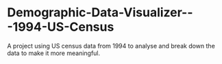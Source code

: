 # Demographic-Data-Visualizer---1994-US-Census
A project using US census data from 1994 to analyse and break down the data to make it more meaningful.
